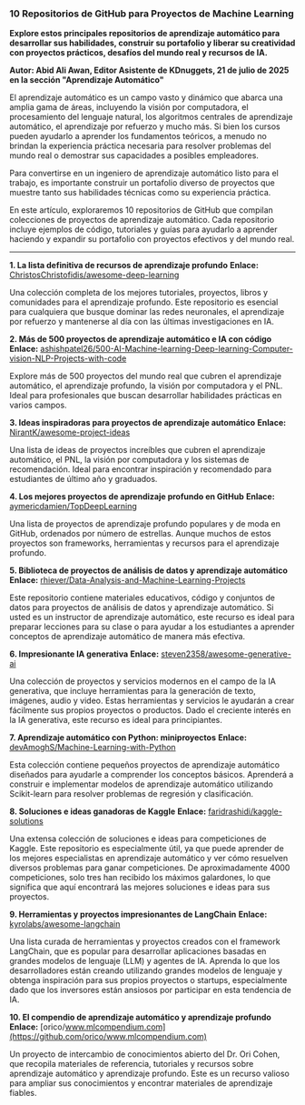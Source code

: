 ### 10 Repositorios de GitHub para Proyectos de Machine Learning

**Explore estos principales repositorios de aprendizaje automático para desarrollar sus habilidades, construir su portafolio y liberar su creatividad con proyectos prácticos, desafíos del mundo real y recursos de IA.**

**Autor: Abid Ali Awan, Editor Asistente de KDnuggets, 21 de julio de 2025 en la sección "Aprendizaje Automático"**

El aprendizaje automático es un campo vasto y dinámico que abarca una amplia gama de áreas, incluyendo la visión por computadora, el procesamiento del lenguaje natural, los algoritmos centrales de aprendizaje automático, el aprendizaje por refuerzo y mucho más. Si bien los cursos pueden ayudarlo a aprender los fundamentos teóricos, a menudo no brindan la experiencia práctica necesaria para resolver problemas del mundo real o demostrar sus capacidades a posibles empleadores.

Para convertirse en un ingeniero de aprendizaje automático listo para el trabajo, es importante construir un portafolio diverso de proyectos que muestre tanto sus habilidades técnicas como su experiencia práctica.

En este artículo, exploraremos 10 repositorios de GitHub que compilan colecciones de proyectos de aprendizaje automático. Cada repositorio incluye ejemplos de código, tutoriales y guías para ayudarlo a aprender haciendo y expandir su portafolio con proyectos efectivos y del mundo real.

---

**1. La lista definitiva de recursos de aprendizaje profundo**
**Enlace:** [ChristosChristofidis/awesome-deep-learning](https://github.com/ChristosChristofidis/awesome-deep-learning)

Una colección completa de los mejores tutoriales, proyectos, libros y comunidades para el aprendizaje profundo. Este repositorio es esencial para cualquiera que busque dominar las redes neuronales, el aprendizaje por refuerzo y mantenerse al día con las últimas investigaciones en IA.

**2. Más de 500 proyectos de aprendizaje automático e IA con código**
**Enlace:** [ashishpatel26/500-AI-Machine-learning-Deep-learning-Computer-vision-NLP-Projects-with-code](https://github.com/ashishpatel26/500-AI-Machine-learning-Deep-learning-Computer-vision-NLP-Projects-with-code)

Explore más de 500 proyectos del mundo real que cubren el aprendizaje automático, el aprendizaje profundo, la visión por computadora y el PNL. Ideal para profesionales que buscan desarrollar habilidades prácticas en varios campos.

**3. Ideas inspiradoras para proyectos de aprendizaje automático**
**Enlace:** [NirantK/awesome-project-ideas](https://github.com/NirantK/awesome-project-ideas)

Una lista de ideas de proyectos increíbles que cubren el aprendizaje automático, el PNL, la visión por computadora y los sistemas de recomendación. Ideal para encontrar inspiración y recomendado para estudiantes de último año y graduados.

**4. Los mejores proyectos de aprendizaje profundo en GitHub**
**Enlace:** [aymericdamien/TopDeepLearning](https://github.com/aymericdamien/TopDeepLearning)

Una lista de proyectos de aprendizaje profundo populares y de moda en GitHub, ordenados por número de estrellas. Aunque muchos de estos proyectos son frameworks, herramientas y recursos para el aprendizaje profundo.

**5. Biblioteca de proyectos de análisis de datos y aprendizaje automático**
**Enlace:** [rhiever/Data-Analysis-and-Machine-Learning-Projects](https://github.com/rhiever/Data-Analysis-and-Machine-Learning-Projects)

Este repositorio contiene materiales educativos, código y conjuntos de datos para proyectos de análisis de datos y aprendizaje automático. Si usted es un instructor de aprendizaje automático, este recurso es ideal para preparar lecciones para su clase o para ayudar a los estudiantes a aprender conceptos de aprendizaje automático de manera más efectiva.

**6. Impresionante IA generativa**
**Enlace:** [steven2358/awesome-generative-ai](https://github.com/steven2358/awesome-generative-ai)

Una colección de proyectos y servicios modernos en el campo de la IA generativa, que incluye herramientas para la generación de texto, imágenes, audio y video. Estas herramientas y servicios le ayudarán a crear fácilmente sus propios proyectos o productos. Dado el creciente interés en la IA generativa, este recurso es ideal para principiantes.

**7. Aprendizaje automático con Python: miniproyectos**
**Enlace:** [devAmoghS/Machine-Learning-with-Python](https://github.com/devAmoghS/Machine-Learning-with-Python)

Esta colección contiene pequeños proyectos de aprendizaje automático diseñados para ayudarle a comprender los conceptos básicos. Aprenderá a construir e implementar modelos de aprendizaje automático utilizando Scikit-learn para resolver problemas de regresión y clasificación.

**8. Soluciones e ideas ganadoras de Kaggle**
**Enlace:** [faridrashidi/kaggle-solutions](https://github.com/faridrashidi/kaggle-solutions)

Una extensa colección de soluciones e ideas para competiciones de Kaggle. Este repositorio es especialmente útil, ya que puede aprender de los mejores especialistas en aprendizaje automático y ver cómo resuelven diversos problemas para ganar competiciones. De aproximadamente 4000 competiciones, solo tres han recibido los máximos galardones, lo que significa que aquí encontrará las mejores soluciones e ideas para sus proyectos.

**9. Herramientas y proyectos impresionantes de LangChain**
**Enlace:** [kyrolabs/awesome-langchain](https://github.com/kyrolabs/awesome-langchain)

Una lista curada de herramientas y proyectos creados con el framework LangChain, que es popular para desarrollar aplicaciones basadas en grandes modelos de lenguaje (LLM) y agentes de IA. Aprenda lo que los desarrolladores están creando utilizando grandes modelos de lenguaje y obtenga inspiración para sus propios proyectos o startups, especialmente dado que los inversores están ansiosos por participar en esta tendencia de IA.

**10. El compendio de aprendizaje automático y aprendizaje profundo**
**Enlace:** [orico/www.mlcompendium.com](https://github.com/orico/www.mlcompendium.com)

Un proyecto de intercambio de conocimientos abierto del Dr. Ori Cohen, que recopila materiales de referencia, tutoriales y recursos sobre aprendizaje automático y aprendizaje profundo. Este es un recurso valioso para ampliar sus conocimientos y encontrar materiales de aprendizaje fiables.
